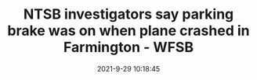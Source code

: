 ---
"title": "NTSB investigators say parking brake was on when plane crashed in Farmington - WFSB"
"date": "2021-9-29 10:18:45"
"feed_name": "GOOGLENEWSPLANE"
"feed_website": "https://news.google.com/search?q=plane%20%2B%20accident&hl=en-US&gl=US&ceid=US%3Aen"
"feed_rss": "https://news.google.com/rss/search?q=plane%20%2B%20accident&hl=en-US&gl=US&ceid=US%3Aen"
"link": "https://www.wfsb.com/news/ntsb-investigators-say-parking-brake-was-on-when-plane-crashed-in-farmington/article_4c22266e-2094-11ec-b64b-3be22a8750d5.html"
"source": "{'href': 'https://www.wfsb.com', 'title': 'WFSB'}"
"file": "_posts/2021-1-1-89d066355ed057e53e3ed11e3bcbfaa4816ef0da.md"
"accident": "0"
"drilling": "0"
"dead": "0"
"injured": "0"
"arrested": "0"
"where": "unknown site"
"causes": "unknown"
"place": "unknown place"
---